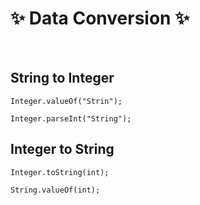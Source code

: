 # ✨ Data Conversion ✨
&nbsp;
## String to Integer

`Integer.valueOf("Strin");`

`Integer.parseInt("String");`

## Integer to String

`Integer.toString(int);`

`String.valueOf(int);`



<!-- 
char a String
String cadena = Character.toString(char);
Ejemplo:

char codigo = 'A';
String cadena = Character.toString(codigo);
String a char
char caracter = cadena.charAt(0); //Solo primer caracter
Ejemplo:

String codigo= "E";
char caracter = cadena.charAt(0);
String a Double
double doble = Double.parseDouble(cadena);
Ejemplo:

double doble = Double.parseDouble("900.1");
Double a String
String cadena = String.valueOf(doble);
Ejemplo:

double totalDoble = 900.5;
String totalString = String.valueOf(doble);
String a Float
float flotante = Float.parseFloat(cadena);
Ejemplo:

float importe = Float.parseFloat("900.5");
Float a String
String cadena = Float.toString(flotante);
Ejemplo:

String total = Float.toString(900.1f);
String a Boolean
Boolean boolean = Boolean.valueOf(cadena);
// o
boolean boolean = Boolean.parseBoolean(cadena);
Ejemplo:

Boolean boolean = Boolean.valueOf("true");
// o
boolean boolean = Boolean.parseBoolean("false");
Boolean a String
String cadena = String.valueOf(b);
// o
String cadena = Boolean.toString(b);
-->
